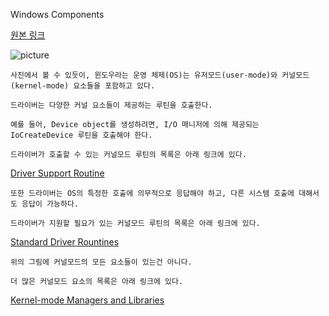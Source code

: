 Windows Components

[원본 링크](https://docs.microsoft.com/ko-kr/windows-hardware/drivers/kernel/overview-of-windows-components)

![picture](https://docs.microsoft.com/ko-kr/windows-hardware/drivers/kernel/images/ntarch.png)

```
사진에서 볼 수 있듯이, 윈도우라는 운영 체제(OS)는 유저모드(user-mode)와 커널모드(kernel-mode) 요소들을 포함하고 있다.
```

```
드라이버는 다양한 커널 요소들이 제공하는 루틴을 호출한다.

예를 들어, Device object를 생성하려면, I/O 매니저에 의해 제공되는 IoCreateDevice 루틴을 호출해야 한다.

드라이버가 호출할 수 있는 커널모드 루틴의 목록은 아래 링크에 있다.

```

[Driver Support Routine](https://docs.microsoft.com/windows-hardware/drivers/ddi/content/index)

```
또한 드라이버는 OS의 특정한 호출에 의무적으로 응답해야 하고, 다른 시스템 호출에 대해서도 응답이 가능하다.

드라이버가 지원할 필요가 있는 커널모드 루틴의 목록은 아래 링크에 있다.
```

[Standard Driver Rountines](https://docs.microsoft.com/windows-hardware/drivers/kernel/introduction-to-standard-driver-routines)

```
위의 그림에 커널모드의 모든 요소들이 있는건 아니다.

더 많은 커널모드 요소의 목록은 아래 링크에 있다.
```

[Kernel-mode Managers and Libraries](https://docs.microsoft.com/ko-kr/windows-hardware/drivers/kernel/kernel-mode-managers-and-libraries)

